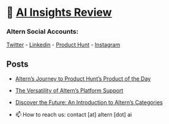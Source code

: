 # 🤖 [AI Insights Review](https://blog.altern.ai/) 


### Altern Social Accounts:

[Twitter](https://x.com/alternbits) - [Linkedin](https://linkedin.com/company/alternhq) - [Product Hunt](https://producthunt.com/products/altern) - [Instagram](https://instagram.com/byaltern)

Posts
-----

- [Altern’s Journey to Product Hunt’s Product of the Day](https://medium.com/@alternai/alterns-journey-to-product-hunt-s-product-of-the-day-086e7d43c2c1)
- [The Versatility of Altern’s Platform Support](https://medium.com/@alternai/the-versatility-of-alterns-platform-support-3b6e2c0a2254)
- [Discover the Future: An Introduction to Altern’s Categories
](https://medium.com/@alternai/discover-the-future-an-introduction-to-alterns-categories-591d49ceb534)

- 📫 How to reach us: contact [at] altern [dot] ai

